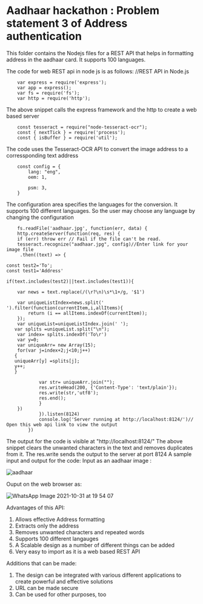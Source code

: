 # Aadhaar hackathon : Problem statement 3 of Address authentication


This folder contains the Nodejs files for a REST API that helps in formatting address in the aadhaar card. 
It supports 100 languages.


The code for web REST api in node js is as follows:
 //REST API  in Node.js
 
 

		var express = require('express'); 
		var app = express();
		var fs = require('fs'); 
		var http = require('http');



The above snippet calls the express framework and 
the http to create a web based server



		const tesseract = require("node-tesseract-ocr");
		const { nextTick } = require('process');
		const { isBuffer } = require('util');


The code uses the Tesseract-OCR API to convert the image address to
a corressponding text address

		const config = {
			lang: "eng",
			oem: 1,

			psm: 3,
		}

The configuration area specifies the languages for the conversion. It supports 100 different
languages. So the user may choose any language by changing the configuration




		fs.readFile('aadhaar.jpg', function(err, data) {
		http.createServer(function(req, res) {
		if (err) throw err // Fail if the file can't be read.
		tesseract.recognize("aadhaar.jpg", config)//Enter link for your image file
		 .then((text) => {
    
    const test2='To';
    const test1='Address'
    
    if(text.includes(test2)||text.includes(test1)){
    
        var news = text.replace(/(\r?\n)\s*\1+/g, '$1')
      
        var uniqueListIndex=news.split(' ').filter(function(currentItem,i,allItems){
            return (i == allItems.indexOf(currentItem));
        });
        var uniqueList=uniqueListIndex.join(' ');
       var splits =uniqueList.split("\n");
        var index= splits.indexOf('To\r')
        var y=0;
        var uniqueArr= new Array(15);
        for(var j=index+2;j<10;j++)
       {
       uniqueArr[y] =splits[j];
       y++;
       }
      
				var str= uniqueArr.join("");
				res.writeHead(200, {'Content-Type': 'text/plain'});
				res.write(str,'utf8');
				res.end();
				}
		})
				}).listen(8124)
				console.log('Server running at http://localhost:8124/')// Open this web api link to view the output
			})

  The output for the code is visible at "http://localhost:8124/"
  The above snippet clears the unwanted characters in the text and removes duplicates from it. 
   The res.write sends the output to the server at port 8124
  A sample input and output for the code:
  Input as an aadhaar image :
  
  
  ![aadhaar](https://user-images.githubusercontent.com/91767610/139588050-6bcd38e2-681e-4ad1-8683-7481f5818659.jpg)
		
		
 Ouput on the web
 browser as:
 
 ![WhatsApp Image 2021-10-31 at 19 54 07](https://user-images.githubusercontent.com/91767610/139588204-42004f2f-c421-447a-bbad-98fd4fad8e22.jpeg)
		
		
Advantages of this API:
1. Allows effective Address formatting
2. Extracts only the address
3. Removes unwanted characters and repeated words 
4. Supports 100 different langauges
5. A Scalable design as a number of different things can be added
6. Very easy to import as it is a web based REST API

Additions that can be made:
1. The design can be integrated with various different applications to create powerful and effective solutions
2.  URL can be made secure 
3.  Can be used for other purposes, too


